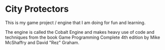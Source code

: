 # City Protectors


This is my game project / engine that I am doing for fun and learning.

The engine is called the Cobalt Engine and makes heavy use of code and techniques from the book Game Programming Complete 4th edition by Mike McShaffry and David "Rez" Graham. 
